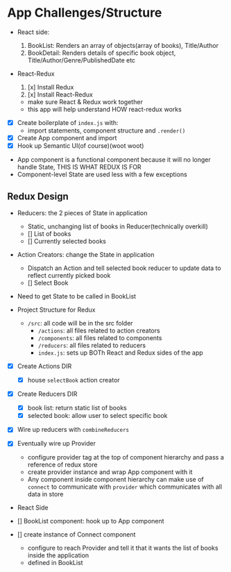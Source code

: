 # App Challenges/Structure
- React side:
  1. BookList: Renders an array of objects(array of books), Title/Author
  2. BookDetail: Renders details of specific book object, Title/Author/Genre/PublishedDate etc

- React-Redux
  1. [x] Install Redux
  2. [x] Install React-Redux
  - make sure React & Redux work together
  - this app will help understand HOW react-redux works

- [x] Create boilerplate of `index.js` with:
  - import statements, component structure and `.render()`
- [x] Create App component and import
- [x] Hook up Semantic UI(of course)(woot woot)

- App component is a functional component because it will no longer handle State, THIS IS WHAT REDUX IS FOR
- Component-level State are used less with a few exceptions


## Redux Design
- Reducers: the 2 pieces of State in application
  - Static, unchanging list of books in Reducer(technically overkill)
  - [] List of books
  - [] Currently selected books

- Action Creators: change the State in application
  - Dispatch an Action and tell selected book reducer to update data to reflect currently picked book
  - [] Select Book

- Need to get State to be called in BookList

- Project Structure for Redux
  - `/src`: all code will be in the src folder
    - `/actions`: all files related to action creators
    - `/components`: all files related to components
    - `/reducers`: all files related to reducers
    - `index.js`: sets up BOTh React and Redux sides of the app

- [x] Create Actions DIR
  - [x] house `selectBook` action creator
- [x] Create Reducers DIR
  - [x] book list: return static list of books
  - [x] selected book: allow user to select specific book

- [x] Wire up reducers with `combineReducers`

- [x] Eventually wire up Provider
  - configure provider tag at the top of component hierarchy and pass a reference of redux store
  - create provider instance and wrap App component with it
  - Any component inside component hierarchy can make use of `connect` to communicate with `provider` which communicates with all data in store

- React Side
- [] BookList component: hook up to App component

- [] create instance of Connect component
  - configure to reach Provider and tell it that it wants the list of books inside the application
  - defined in BookList
